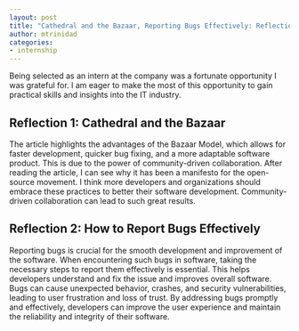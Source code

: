 ```yaml
---
layout: post
title: "Cathedral and the Bazaar, Reporting Bugs Effectively: Reflection"
author: mtrinidad
categories: 
- internship
---
```


Being selected as an intern at the company was a fortunate opportunity I was grateful for. I am eager to make the most of this opportunity to gain practical skills and insights into the IT industry.

## Reflection 1: Cathedral and the Bazaar

The article highlights the advantages of the Bazaar Model, which allows for faster development, quicker bug fixing, and a more adaptable software product. This is due to the power of community-driven collaboration. After reading the article, I can see why it has been a manifesto for the open-source movement. I think more developers and organizations should embrace these practices to better their software development. Community-driven collaboration can lead to such great results.

## Reflection 2: How to Report Bugs Effectively

Reporting bugs is crucial for the smooth development and improvement of the software. When encountering such bugs in software, taking the necessary steps to report them effectively is essential. This helps developers understand and fix the issue and improves overall software. Bugs can cause unexpected behavior, crashes, and security vulnerabilities, leading to user frustration and loss of trust. By addressing bugs promptly and effectively, developers can improve the user experience and maintain the reliability and integrity of their software. 